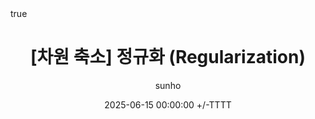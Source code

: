 ---
title: "[차원 축소] 정규화 (Regularization)"
date: 2025-06-15 00:00:00 +/-TTTT
categories: [AI, 머신러닝]
tags: [선형대수]
math: true
toc: true
author: sunho
---